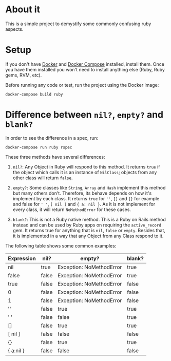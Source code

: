 # About it
This is a simple project to demystify some commonly confusing ruby aspects.

# Setup
If you don't have [Docker](https://docs.docker.com/engine/installation/) and [Docker Compose](https://docs.docker.com/compose/install/) installed, install them. Once you have them installed you won't need to install anything else (Ruby, Ruby gems, RVM, etc).

Before running any code or test, run the project using the Docker image:
```
docker-compose build ruby
```

# Difference between `nil?`, `empty?` and `blank?`
In order to see the difference in a spec, run:
```
docker-compose run ruby rspec
```
These three methods have several differences:

1. `nil?`: Any Object in Ruby will respond to this method. It returns `true` if the object which calls it is an instance of `NilClass`; objects from any other class will return `false`.

2. `empty?`: Some classes like `String`, `Array` and `Hash` implement this method but many others don't. Therefore, its behave depends on how it's implement by each class. It returns `true` for `''`, `[]` and `{}` for example and false for `' '`, `[ nil ]` and `{ a: nil }`. As it is not implement for every class, it will return `NoMethodError` for these cases.

3. `blank?`: This is not a Ruby native method. This is a Ruby on Rails method instead and can be used by Ruby apps on requiring the `active_record` gem. It returns true for anything that is `nil`, `false` or `empty`. Besides that, it is implemented in a way that any Object from any Class respond to it.

The following table shows some common examples:

|Expression|nil?  |empty?                  |blank?
|----------|------|------------------------|------
|nil       |true  |Exception: NoMethodError|true
|false     |false |Exception: NoMethodError|true
|true      |false |Exception: NoMethodError|false
|0         |false |Exception: NoMethodError|false
|1         |false |Exception: NoMethodError|false
|''        |false |true                    |true
|' '       |false |false                   |true
|[]        |false |true                    |true
|[ nil ]   |false |false                   |false
|{}        |false |true                    |true
{ a:nil }  |false |false                   |false
